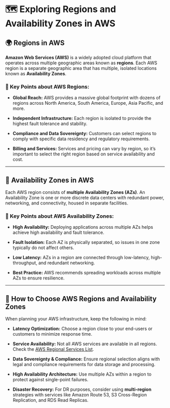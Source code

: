 

# 🗺️ Exploring Regions and Availability Zones in AWS

## 🌍 Regions in AWS

**Amazon Web Services (AWS)** is a widely adopted cloud platform that operates across multiple geographic areas known as **regions**. Each AWS region is a separate geographic area that has multiple, isolated locations known as **Availability Zones**.

### 🔑 Key Points about AWS Regions:

* **Global Reach:** AWS provides a massive global footprint with dozens of regions across North America, South America, Europe, Asia Pacific, and more.

* **Independent Infrastructure:** Each region is isolated to provide the highest fault tolerance and stability.

* **Compliance and Data Sovereignty:** Customers can select regions to comply with specific data residency and regulatory requirements.

* **Billing and Services:** Services and pricing can vary by region, so it’s important to select the right region based on service availability and cost.

---

## 🏢 Availability Zones in AWS

Each AWS region consists of **multiple Availability Zones (AZs)**. An Availability Zone is one or more discrete data centers with redundant power, networking, and connectivity, housed in separate facilities.

### 🔑 Key Points about AWS Availability Zones:

* **High Availability:** Deploying applications across multiple AZs helps achieve high availability and fault tolerance.

* **Fault Isolation:** Each AZ is physically separated, so issues in one zone typically do not affect others.

* **Low Latency:** AZs in a region are connected through low-latency, high-throughput, and redundant networking.

* **Best Practice:** AWS recommends spreading workloads across multiple AZs to ensure resilience.

---

## 🧠 How to Choose AWS Regions and Availability Zones

When planning your AWS infrastructure, keep the following in mind:

* **Latency Optimization:** Choose a region close to your end-users or customers to minimize response time.

* **Service Availability:** Not all AWS services are available in all regions. Check the [AWS Regional Services List](https://aws.amazon.com/about-aws/global-infrastructure/regional-product-services/).

* **Data Sovereignty & Compliance:** Ensure regional selection aligns with legal and compliance requirements for data storage and processing.

* **High Availability Architecture:** Use multiple AZs within a region to protect against single-point failures.

* **Disaster Recovery:** For DR purposes, consider using **multi-region** strategies with services like Amazon Route 53, S3 Cross-Region Replication, and RDS Read Replicas.

